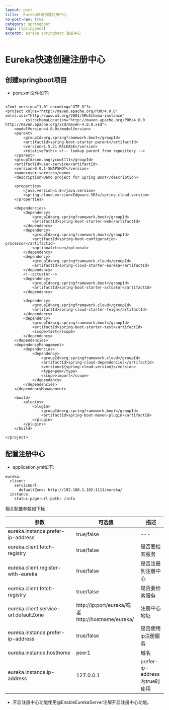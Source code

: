 ```yaml
---
layout: post
title:  Eureka快速创建注册中心
no-post-nav: true
category: springboot
tags: [springboot]
excerpt: eureka springboot 注册中心
---
```


# Eureka快速创建注册中心
## 创建springboot项目
- pom.xml文件如下:

```

<?xml version="1.0" encoding="UTF-8"?>
<project xmlns="http://maven.apache.org/POM/4.0.0" xmlns:xsi="http://www.w3.org/2001/XMLSchema-instance"
         xsi:schemaLocation="http://maven.apache.org/POM/4.0.0 http://maven.apache.org/xsd/maven-4.0.0.xsd">
    <modelVersion>4.0.0</modelVersion>
    <parent>
        <groupId>org.springframework.boot</groupId>
        <artifactId>spring-boot-starter-parent</artifactId>
        <version>1.5.21.RELEASE</version>
        <relativePath/> <!-- lookup parent from repository -->
    </parent>
    <groupId>com.angrycow1111</groupId>
    <artifactId>user-service</artifactId>
    <version>0.0.1-SNAPSHOT</version>
    <name>user-service</name>
    <description>Demo project for Spring Boot</description>

    <properties>
        <java.version>1.8</java.version>
        <spring-cloud.version>Edgware.SR3</spring-cloud.version>
    </properties>

    <dependencies>
        <dependency>
            <groupId>org.springframework.boot</groupId>
            <artifactId>spring-boot-starter-web</artifactId>
        </dependency>
        <dependency>
            <groupId>org.springframework.boot</groupId>
            <artifactId>spring-boot-configuration-processor</artifactId>
            <optional>true</optional>
        </dependency>
        <dependency>
            <groupId>org.springframework.cloud</groupId>
            <artifactId>spring-cloud-starter-eureka</artifactId>
        </dependency>
        <!--actuator-->
        <dependency>
            <groupId>org.springframework.boot</groupId>
            <artifactId>spring-boot-starter-actuator</artifactId>
        </dependency>

        <dependency>
            <groupId>org.springframework.cloud</groupId>
            <artifactId>spring-cloud-starter-feign</artifactId>
        </dependency>
        <dependency>
            <groupId>org.springframework.boot</groupId>
            <artifactId>spring-boot-starter-test</artifactId>
            <scope>test</scope>
        </dependency>
    </dependencies>
    <dependencyManagement>
        <dependencies>
            <dependency>
                <groupId>org.springframework.cloud</groupId>
                <artifactId>spring-cloud-dependencies</artifactId>
                <version>${spring-cloud.version}</version>
                <type>pom</type>
                <scope>import</scope>
            </dependency>
        </dependencies>
    </dependencyManagement>

    <build>
        <plugins>
            <plugin>
                <groupId>org.springframework.boot</groupId>
                <artifactId>spring-boot-maven-plugin</artifactId>
            </plugin>
        </plugins>
    </build>

</project>
```
## 配置注册中心
- application.yml如下:
```
eureka:
  client:
    serviceUrl:
      defaultZone: http://192.168.1.102:1111/eureka/
  instance:
    status-page-url-path: /info
```

相关配置参数如下标：

|参数|可选值|描述
---|---|---
eureka.instance.prefer-ip-address | true/false |---
eureka.client.fetch-registry | true/false | 是否要检索服务
eureka.client.register-with-eureka | true/false | 是否注册到注册中心 
eureka.client.fetch-registry | true/false | 是否要检索服务 
eureka.client.service-url.defaultZone | http://ip:port/eureka/或者http://hostname/eureka/ | 注册中心地址 
eureka.instance.prefer-ip-address | true/false | 是否使用ip注册服务
eureka.instance.hosthome | peer1 | 域名   
eureka.instance.ip-address | 127.0.0.1 | prefer-ip-address为true时使用

- 开启注册中心功能使用@EnableEurekaServer注解开启注册中心功能。